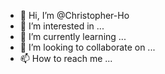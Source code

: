 - 👋 Hi, I’m @Christopher-Ho
- 👀 I’m interested in ...
- 🌱 I’m currently learning ...
- 💞️ I’m looking to collaborate on ...
- 📫 How to reach me ...

<!---
Christopher-Ho/Christopher-Ho is a ✨ special ✨ repository because its `README.md` (this file) appears on your GitHub profile.
You can click the Preview link to take a look at your changes.
--->
